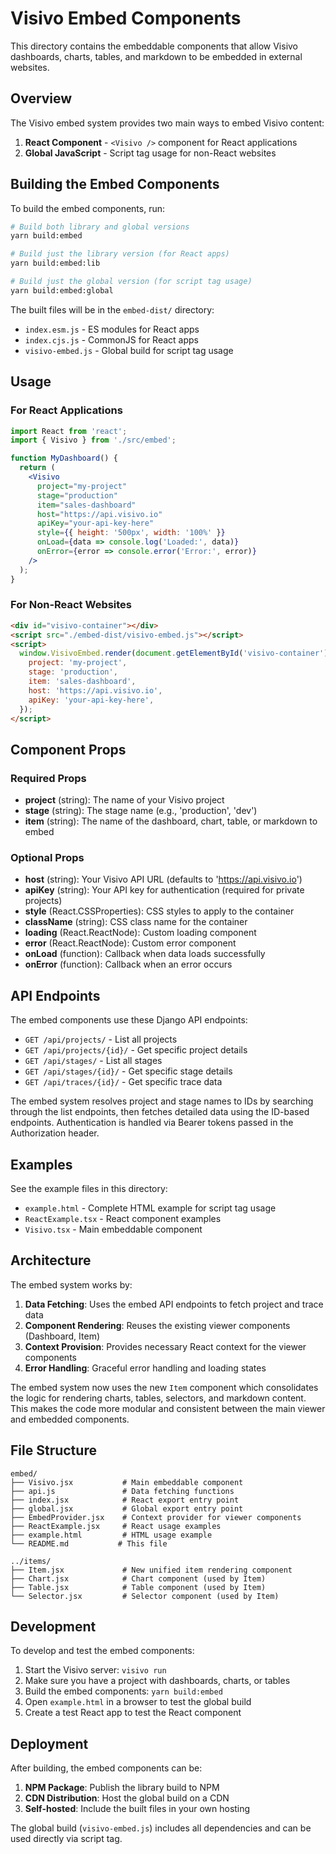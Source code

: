 # Visivo Embed Components

This directory contains the embeddable components that allow Visivo dashboards, charts, tables, and markdown to be embedded in external websites.

## Overview

The Visivo embed system provides two main ways to embed Visivo content:

1. **React Component** - `<Visivo />` component for React applications
2. **Global JavaScript** - Script tag usage for non-React websites

## Building the Embed Components

To build the embed components, run:

```bash
# Build both library and global versions
yarn build:embed

# Build just the library version (for React apps)
yarn build:embed:lib

# Build just the global version (for script tag usage)
yarn build:embed:global
```

The built files will be in the `embed-dist/` directory:

- `index.esm.js` - ES modules for React apps
- `index.cjs.js` - CommonJS for React apps
- `visivo-embed.js` - Global build for script tag usage

## Usage

### For React Applications

```jsx
import React from 'react';
import { Visivo } from './src/embed';

function MyDashboard() {
  return (
    <Visivo
      project="my-project"
      stage="production"
      item="sales-dashboard"
      host="https://api.visivo.io"
      apiKey="your-api-key-here"
      style={{ height: '500px', width: '100%' }}
      onLoad={data => console.log('Loaded:', data)}
      onError={error => console.error('Error:', error)}
    />
  );
}
```

### For Non-React Websites

```html
<div id="visivo-container"></div>
<script src="./embed-dist/visivo-embed.js"></script>
<script>
  window.VisivoEmbed.render(document.getElementById('visivo-container'), {
    project: 'my-project',
    stage: 'production',
    item: 'sales-dashboard',
    host: 'https://api.visivo.io',
    apiKey: 'your-api-key-here',
  });
</script>
```

## Component Props

### Required Props

- **project** (string): The name of your Visivo project
- **stage** (string): The stage name (e.g., 'production', 'dev')
- **item** (string): The name of the dashboard, chart, table, or markdown to embed

### Optional Props

- **host** (string): Your Visivo API URL (defaults to 'https://api.visivo.io')
- **apiKey** (string): Your API key for authentication (required for private projects)
- **style** (React.CSSProperties): CSS styles to apply to the container
- **className** (string): CSS class name for the container
- **loading** (React.ReactNode): Custom loading component
- **error** (React.ReactNode): Custom error component
- **onLoad** (function): Callback when data loads successfully
- **onError** (function): Callback when an error occurs

## API Endpoints

The embed components use these Django API endpoints:

- `GET /api/projects/` - List all projects
- `GET /api/projects/{id}/` - Get specific project details
- `GET /api/stages/` - List all stages
- `GET /api/stages/{id}/` - Get specific stage details
- `GET /api/traces/{id}/` - Get specific trace data

The embed system resolves project and stage names to IDs by searching through the list endpoints, then fetches detailed data using the ID-based endpoints. Authentication is handled via Bearer tokens passed in the Authorization header.

## Examples

See the example files in this directory:

- `example.html` - Complete HTML example for script tag usage
- `ReactExample.tsx` - React component examples
- `Visivo.tsx` - Main embeddable component

## Architecture

The embed system works by:

1. **Data Fetching**: Uses the embed API endpoints to fetch project and trace data
2. **Component Rendering**: Reuses the existing viewer components (Dashboard, Item)
3. **Context Provision**: Provides necessary React context for the viewer components
4. **Error Handling**: Graceful error handling and loading states

The embed system now uses the new `Item` component which consolidates the logic for rendering charts, tables, selectors, and markdown content. This makes the code more modular and consistent between the main viewer and embedded components.

## File Structure

```
embed/
├── Visivo.jsx           # Main embeddable component
├── api.js               # Data fetching functions
├── index.jsx            # React export entry point
├── global.jsx           # Global export entry point
├── EmbedProvider.jsx    # Context provider for viewer components
├── ReactExample.jsx     # React usage examples
├── example.html         # HTML usage example
└── README.md           # This file

../items/
├── Item.jsx             # New unified item rendering component
├── Chart.jsx            # Chart component (used by Item)
├── Table.jsx            # Table component (used by Item)
└── Selector.jsx         # Selector component (used by Item)
```

## Development

To develop and test the embed components:

1. Start the Visivo server: `visivo run`
2. Make sure you have a project with dashboards, charts, or tables
3. Build the embed components: `yarn build:embed`
4. Open `example.html` in a browser to test the global build
5. Create a test React app to test the React component

## Deployment

After building, the embed components can be:

1. **NPM Package**: Publish the library build to NPM
2. **CDN Distribution**: Host the global build on a CDN
3. **Self-hosted**: Include the built files in your own hosting

The global build (`visivo-embed.js`) includes all dependencies and can be used directly via script tag.
